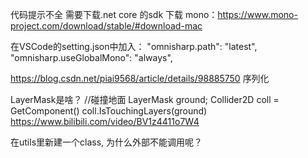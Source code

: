 代码提示不全
需要下载.net core 的sdk
下载 mono：https://www.mono-project.com/download/stable/#download-mac 

在VSCode的setting.json中加入：
"omnisharp.path": "latest",
"omnisharp.useGlobalMono": "always",


https://blog.csdn.net/piai9568/article/details/98885750
序列化


LayerMask是啥？
//碰撞地面
LayerMask ground;
Collider2D coll = GetComponent<Collider2D>()
coll.IsTouchingLayers(ground)
https://www.bilibili.com/video/BV1z4411o7W4



在utils里新建一个class, 为什么外部不能调用呢？



















